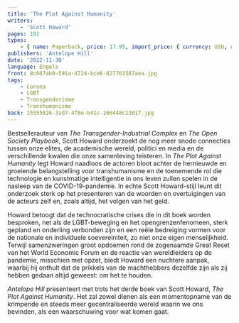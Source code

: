 ```yaml
---
title: 'The Plot Against Humanity'
writers:
    - 'Scott Howard'
pages: 191
types:
    - { name: Paperback, price: 17.95, import_price: { currency: USD, amount: 15.91 }, isbn: 978-1-956887-51-8 }
publishers: 'Antelope Hill'
date: '2022-11-30'
language: Engels
front: 8c667ab9-591a-4724-bce6-827761587aea.jpg
tags:
    - Corona
    - LGBT
    - Transgenderisme
    - Transhumanisme
back: 15555826-3ad7-4f8e-b41c-166448c13817.jpg
---
```


Bestsellerauteur van *The Transgender-Industrial Complex* en *The Open Society Playbook*, Scott Howard onderzoekt de nog meer snode connecties tussen onze elites, de academische wereld, politici en media en de verschillende kwalen die onze samenleving teisteren. In *The Plot Against Humanity* legt Howard naadloos de actoren bloot achter de hernieuwde en groeiende belangstelling voor transhumanisme en de toenemende rol die technologie en kunstmatige intelligentie in ons leven zullen spelen in de nasleep van de COVID-19-pandemie. In echte Scott Howard-stijl leunt dit onderzoek sterk op het presenteren van de woorden en overtuigingen van de acteurs zelf en, zoals altijd, het volgen van het geld.
 
Howard betoogt dat de technocratische crises die in dit boek worden besproken, net als de LGBT-beweging en het opengrenzenfenomeen, sterk gepland en onderling verbonden zijn en een reële bedreiging vormen voor de nationale en individuele soevereiniteit, zo niet onze eigen menselijkheid. Terwijl samenzweringen groot opdoemen rond de zogenaamde Great Reset van het World Economic Forum en de reactie van wereldleiders op de pandemie, misschien met opzet, biedt Howard een nuchtere aanpak, waarbij hij onthult dat de prikkels van de machthebbers dezelfde zijn als zij hebben gedaan altijd geweest: om het te houden.
 
*Antelope Hill* presenteert met trots het derde boek van Scott Howard, *The Plot Against Humanity*. Het zal zowel dienen als een momentopname van de krimpende en steeds meer gecentraliseerde wereld waarin we ons bevinden, als een waarschuwing voor wat komen gaat.
